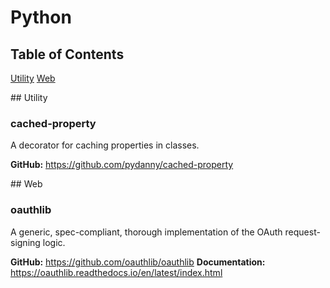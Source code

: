 # Python


## Table of Contents

[Utility](#utility) 
[Web](#web) 


<a name="utility"/>
## Utility

### cached-property

A decorator for caching properties in classes.

**GitHub:** <https://github.com/pydanny/cached-property>


<a name="web"/>
## Web

### oauthlib

A generic, spec-compliant, thorough implementation of the OAuth request-signing
logic.

**GitHub:** <https://github.com/oauthlib/oauthlib>
**Documentation:** <https://oauthlib.readthedocs.io/en/latest/index.html>
